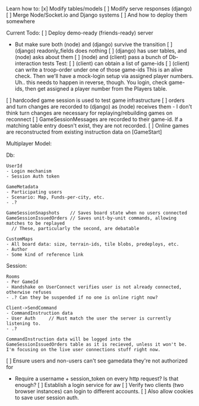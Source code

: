 
Learn how to:
[x] Modify tables/models
[ ] Modify serve responses (django)
[ ] Merge Node/Socket.io and Django systems
  [ ] And how to deploy them somewhere


Current Todo:
[ ] Deploy demo-ready (friends-ready) server
  - But make sure both (node) and (django) survive the transition
[ ] (django) readonly_fields does nothing
[ ] (django) has user tables, and (node) asks about them
[ ] (node) and (client) pass a bunch of Db-interaction tests
  Test:
  [ ] (client) can obtain a list of game-ids
  [ ] (client) can write a troop-order under one of those game-ids
  This is an alive check.
  Then we'll have a mock-login setup via assigned player numbers.
  Uh.. this needs to happen in reverse, though. You login, check game-ids, then get assigned a player number from the Players table.

[ ] hardcoded game session is used to test game infrastructure
  [ ] orders and turn changes are recorded to (django) as (node) receives them
    - I don't think turn changes are necessary for replaying/rebuilding games on reconnect
    [ ] GameSessionMessages are recorded to their game-id. If a matching table entry doesn't exist, they are not recorded.
  [ ] Online games are reconstructed from existing instruction data on [GameStart]



Multiplayer Model:

  Db:

    UserId
    - Login mechanism
    - Session Auth token

    GameMetadata
    - Participating users
    - Scenario: Map, Funds-per-city, etc.
    - .?

    GameSessionSnapshots    // Saves board state when no users connected
    GameSessionIssuedOrders // Saves unit-by-unit commands, allowing matches to be replayed
      // These, particularly the second, are debatable

    CustomMaps
    - All board data: size, terrain-ids, tile blobs, predeploys, etc.
    - Author
    - Some kind of reference link

  Session:

    Rooms
    - Per GameId
    - Handshake on UserConnect verifies user is not already connected, otherwise refuses
    - .? Can they be suspended if no one is online right now?

    Client->SendCommand
    - CommandInstruction data
    - User Auth     // Must match the user the server is currently listening to.
    - .?
    
    CommandInstruction data will be logged into the GameSessionIssuedOrders table as it is recieved, unless it won't be. I'm focusing on the live user connections stuff right now.


[ ] Ensure users and non-users can't see gamedata they're not authorized for
  - Require a username + session_token on every http request? Is that enough?
[ ] Establish a login service for aw
  [ ] Verify two clients (two browser instances) can login to different accounts.
    [ ] Also allow cookies to save user session auth.
